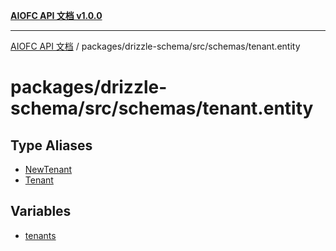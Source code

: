 [**AIOFC API 文档 v1.0.0**](../../../../../README.md)

***

[AIOFC API 文档](../../../../../modules.md) / packages/drizzle-schema/src/schemas/tenant.entity

# packages/drizzle-schema/src/schemas/tenant.entity

## Type Aliases

- [NewTenant](type-aliases/NewTenant.md)
- [Tenant](type-aliases/Tenant.md)

## Variables

- [tenants](variables/tenants.md)
